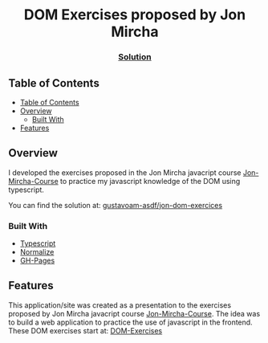 <h1 align="center">DOM Exercises proposed by Jon Mircha</h1>

<div align="center">
  <h3>
    <a href="https://gustavoam-asdf.github.io/jon-dom-exercices">
      Solution
    </a>
  </h3>
</div>

<!-- TABLE OF CONTENTS -->

## Table of Contents

- [Table of Contents](#table-of-contents)
- [Overview](#overview)
  - [Built With](#built-with)
- [Features](#features)

<!-- OVERVIEW -->

## Overview

<!-- ![screenshot](https://drive.google.com/uc?export=download&id=12FQjx-WVhzqgnymhnVkZveNAmoyCROQH) -->


I developed the exercises proposed in the Jon Mircha javacript course [Jon-Mircha-Course](https://youtube.com/playlist?list=PLvq-jIkSeTUZ6QgYYO3MwG9EMqC-KoLXA) to practice my javascript knowledge of the DOM using typescript.

You can find the solution at: [gustavoam-asdf/jon-dom-exercices](https://gustavoam-asdf.github.io/jon-dom-exercices)

### Built With

- [Typescript](https://www.typescriptlang.org/docs/)
- [Normalize](https://necolas.github.io/normalize.css/)
- [GH-Pages](https://github.com/tschaub/gh-pages)

## Features

This application/site was created as a presentation to the exercises proposed by Jon Mircha javacript course [Jon-Mircha-Course](https://youtube.com/playlist?list=PLvq-jIkSeTUZ6QgYYO3MwG9EMqC-KoLXA). The idea was to build a web application to practice the use of javascript in the frontend. 
These DOM exercises start at: [DOM-Exercises](https://www.youtube.com/watch?v=ISApT6Lersk&list=PLvq-jIkSeTUZ6QgYYO3MwG9EMqC-KoLXA&index=81)